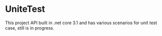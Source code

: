 # UniteTest
This project API built  in .net core  3.1 and has various scenarios for unit test case, still is in progress.
